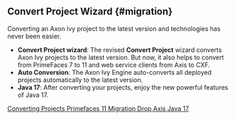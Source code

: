 ## Convert Project Wizard {#migration}

Converting an Axon Ivy project to the latest version and technologies has never been easier. 

- __Convert Project wizard__: The revised **Convert Project** wizard converts Axon Ivy projects 
to the latest version. But now, it also helps to convert from PrimeFaces 7 to 11 and
web service clients from Axis to CXF.
- __Auto Conversion__: The Axon Ivy Engine auto-converts all deployed projects automatically
to the latest version.
- __Java 17__: After converting your projects, enjoy the new powerful features of Java 17.

<div class="short-links">
	<a href="${docBaseUrl}/designer-guide/process-modeling/projects/converting.html#converting-projects"
		target="_blank" rel="noopener noreferrer">
		<i class="si si-book"></i> Converting Projects
	</a>
  <a href="${docBaseUrl}/axonivy/migration/migration-notes-pf11.html#primefaces-11-migration"
    target="_blank" rel="noopener noreferrer">
    <i class="si si-book"></i> Primefaces 11 Migration
  </a>
  <a href="${docBaseUrl}/axonivy/migration/migration-notes-93.html#migrate-93-axis"
    target="_blank" rel="noopener noreferrer">
    <i class="si si-book"></i> Drop Axis
  </a>
  <a href="https://docs.oracle.com/en/java/javase/17/"
    target="_blank" rel="noopener noreferrer">
    <i class="si si-book"></i> Java 17
  </a>
</div>
